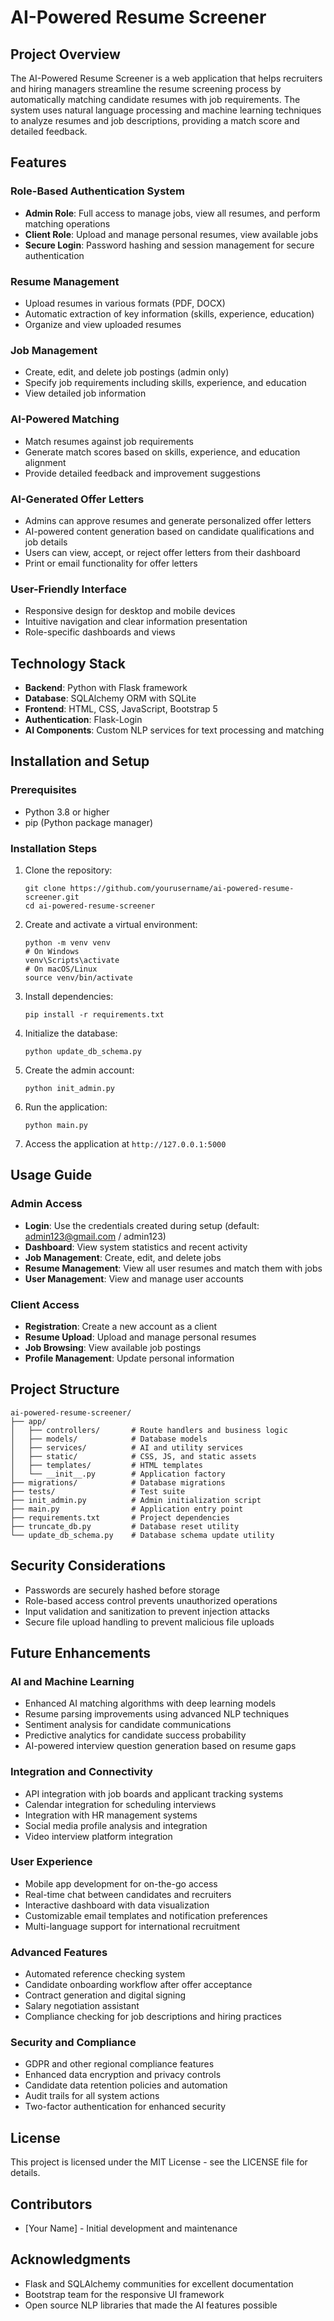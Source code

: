 # AI-Powered Resume Screener

## Project Overview

The AI-Powered Resume Screener is a web application that helps recruiters and hiring managers streamline the resume screening process by automatically matching candidate resumes with job requirements. The system uses natural language processing and machine learning techniques to analyze resumes and job descriptions, providing a match score and detailed feedback.

## Features

### Role-Based Authentication System
- **Admin Role**: Full access to manage jobs, view all resumes, and perform matching operations
- **Client Role**: Upload and manage personal resumes, view available jobs
- **Secure Login**: Password hashing and session management for secure authentication

### Resume Management
- Upload resumes in various formats (PDF, DOCX)
- Automatic extraction of key information (skills, experience, education)
- Organize and view uploaded resumes

### Job Management
- Create, edit, and delete job postings (admin only)
- Specify job requirements including skills, experience, and education
- View detailed job information

### AI-Powered Matching
- Match resumes against job requirements
- Generate match scores based on skills, experience, and education alignment
- Provide detailed feedback and improvement suggestions

### AI-Generated Offer Letters
- Admins can approve resumes and generate personalized offer letters
- AI-powered content generation based on candidate qualifications and job details
- Users can view, accept, or reject offer letters from their dashboard
- Print or email functionality for offer letters

### User-Friendly Interface
- Responsive design for desktop and mobile devices
- Intuitive navigation and clear information presentation
- Role-specific dashboards and views

## Technology Stack

- **Backend**: Python with Flask framework
- **Database**: SQLAlchemy ORM with SQLite
- **Frontend**: HTML, CSS, JavaScript, Bootstrap 5
- **Authentication**: Flask-Login
- **AI Components**: Custom NLP services for text processing and matching

## Installation and Setup

### Prerequisites
- Python 3.8 or higher
- pip (Python package manager)

### Installation Steps

1. Clone the repository:
   ```
   git clone https://github.com/yourusername/ai-powered-resume-screener.git
   cd ai-powered-resume-screener
   ```

2. Create and activate a virtual environment:
   ```
   python -m venv venv
   # On Windows
   venv\Scripts\activate
   # On macOS/Linux
   source venv/bin/activate
   ```

3. Install dependencies:
   ```
   pip install -r requirements.txt
   ```

4. Initialize the database:
   ```
   python update_db_schema.py
   ```

5. Create the admin account:
   ```
   python init_admin.py
   ```

6. Run the application:
   ```
   python main.py
   ```

7. Access the application at `http://127.0.0.1:5000`

## Usage Guide

### Admin Access
- **Login**: Use the credentials created during setup (default: admin123@gmail.com / admin123)
- **Dashboard**: View system statistics and recent activity
- **Job Management**: Create, edit, and delete jobs
- **Resume Management**: View all user resumes and match them with jobs
- **User Management**: View and manage user accounts

### Client Access
- **Registration**: Create a new account as a client
- **Resume Upload**: Upload and manage personal resumes
- **Job Browsing**: View available job postings
- **Profile Management**: Update personal information

## Project Structure

```
ai-powered-resume-screener/
├── app/
│   ├── controllers/       # Route handlers and business logic
│   ├── models/            # Database models
│   ├── services/          # AI and utility services
│   ├── static/            # CSS, JS, and static assets
│   ├── templates/         # HTML templates
│   └── __init__.py        # Application factory
├── migrations/            # Database migrations
├── tests/                 # Test suite
├── init_admin.py          # Admin initialization script
├── main.py                # Application entry point
├── requirements.txt       # Project dependencies
├── truncate_db.py         # Database reset utility
└── update_db_schema.py    # Database schema update utility
```

## Security Considerations

- Passwords are securely hashed before storage
- Role-based access control prevents unauthorized operations
- Input validation and sanitization to prevent injection attacks
- Secure file upload handling to prevent malicious file uploads

## Future Enhancements

### AI and Machine Learning
- Enhanced AI matching algorithms with deep learning models
- Resume parsing improvements using advanced NLP techniques
- Sentiment analysis for candidate communications
- Predictive analytics for candidate success probability
- AI-powered interview question generation based on resume gaps

### Integration and Connectivity
- API integration with job boards and applicant tracking systems
- Calendar integration for scheduling interviews
- Integration with HR management systems
- Social media profile analysis and integration
- Video interview platform integration

### User Experience
- Mobile app development for on-the-go access
- Real-time chat between candidates and recruiters
- Interactive dashboard with data visualization
- Customizable email templates and notification preferences
- Multi-language support for international recruitment

### Advanced Features
- Automated reference checking system
- Candidate onboarding workflow after offer acceptance
- Contract generation and digital signing
- Salary negotiation assistant
- Compliance checking for job descriptions and hiring practices

### Security and Compliance
- GDPR and other regional compliance features
- Enhanced data encryption and privacy controls
- Candidate data retention policies and automation
- Audit trails for all system actions
- Two-factor authentication for enhanced security

## License

This project is licensed under the MIT License - see the LICENSE file for details.

## Contributors

- [Your Name] - Initial development and maintenance

## Acknowledgments

- Flask and SQLAlchemy communities for excellent documentation
- Bootstrap team for the responsive UI framework
- Open source NLP libraries that made the AI features possible
#
